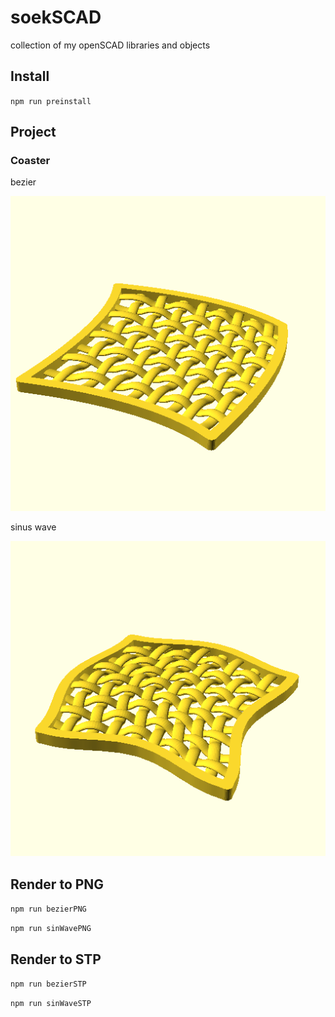 # soekSCAD
collection of my openSCAD libraries and objects

## Install

`npm run preinstall`

## Project

### Coaster

bezier

![Bezier Coaster](https://github.com/soekdd/soekSCAD/blob/main/output/png/bezier.png?raw=true)

sinus wave

![Sin Wave Coaster](https://github.com/soekdd/soekSCAD/blob/main/output/png/sinWave.png?raw=true)

## Render to PNG

`npm run bezierPNG`

`npm run sinWavePNG`

## Render to STP

`npm run bezierSTP`

`npm run sinWaveSTP`
